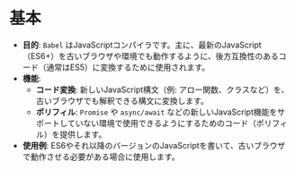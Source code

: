 # 基本

- **目的**: `Babel` はJavaScriptコンパイラです。主に、最新のJavaScript（ES6+）を古いブラウザや環境でも動作するように、後方互換性のあるコード（通常はES5）に変換するために使用されます。
- **機能**:
  - **コード変換**: 新しいJavaScript構文（例: アロー関数、クラスなど）を、古いブラウザでも解釈できる構文に変換します。
  - **ポリフィル**: `Promise` や `async/await` などの新しいJavaScript機能をサポートしていない環境で使用できるようにするためのコード（ポリフィル）を提供します。
- **使用例**: ES6やそれ以降のバージョンのJavaScriptを書いて、古いブラウザで動作させる必要がある場合に使用します。

